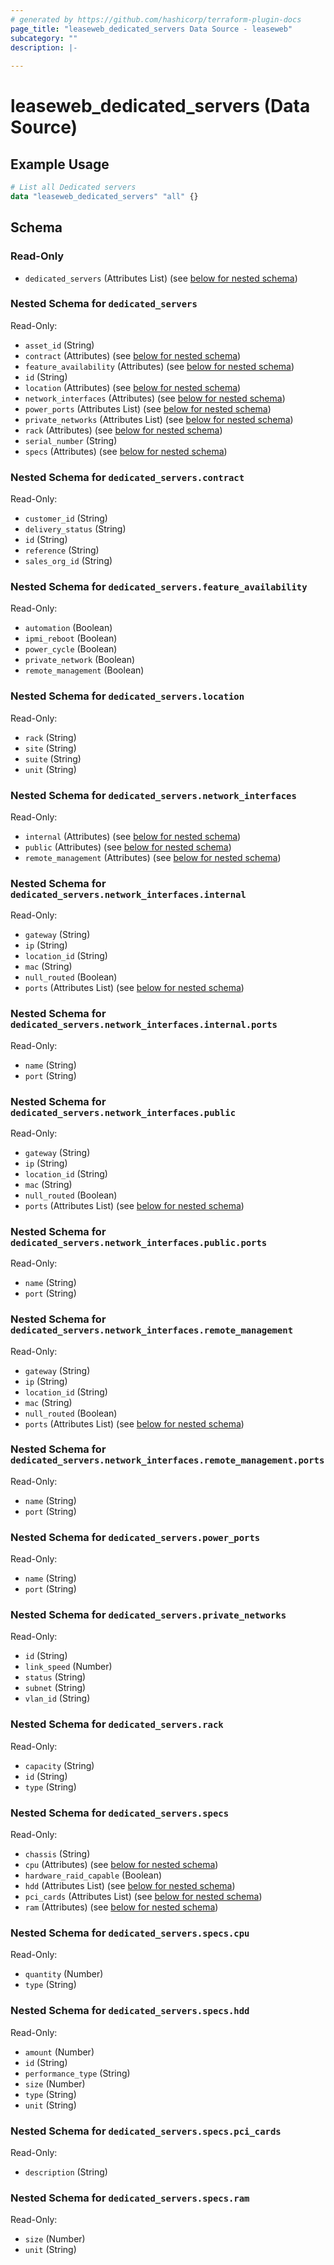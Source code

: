 ```yaml
---
# generated by https://github.com/hashicorp/terraform-plugin-docs
page_title: "leaseweb_dedicated_servers Data Source - leaseweb"
subcategory: ""
description: |-
  
---
```


# leaseweb_dedicated_servers (Data Source)



## Example Usage

```terraform
# List all Dedicated servers
data "leaseweb_dedicated_servers" "all" {}
```

<!-- schema generated by tfplugindocs -->
## Schema

### Read-Only

- `dedicated_servers` (Attributes List) (see [below for nested schema](#nestedatt--dedicated_servers))

<a id="nestedatt--dedicated_servers"></a>
### Nested Schema for `dedicated_servers`

Read-Only:

- `asset_id` (String)
- `contract` (Attributes) (see [below for nested schema](#nestedatt--dedicated_servers--contract))
- `feature_availability` (Attributes) (see [below for nested schema](#nestedatt--dedicated_servers--feature_availability))
- `id` (String)
- `location` (Attributes) (see [below for nested schema](#nestedatt--dedicated_servers--location))
- `network_interfaces` (Attributes) (see [below for nested schema](#nestedatt--dedicated_servers--network_interfaces))
- `power_ports` (Attributes List) (see [below for nested schema](#nestedatt--dedicated_servers--power_ports))
- `private_networks` (Attributes List) (see [below for nested schema](#nestedatt--dedicated_servers--private_networks))
- `rack` (Attributes) (see [below for nested schema](#nestedatt--dedicated_servers--rack))
- `serial_number` (String)
- `specs` (Attributes) (see [below for nested schema](#nestedatt--dedicated_servers--specs))

<a id="nestedatt--dedicated_servers--contract"></a>
### Nested Schema for `dedicated_servers.contract`

Read-Only:

- `customer_id` (String)
- `delivery_status` (String)
- `id` (String)
- `reference` (String)
- `sales_org_id` (String)


<a id="nestedatt--dedicated_servers--feature_availability"></a>
### Nested Schema for `dedicated_servers.feature_availability`

Read-Only:

- `automation` (Boolean)
- `ipmi_reboot` (Boolean)
- `power_cycle` (Boolean)
- `private_network` (Boolean)
- `remote_management` (Boolean)


<a id="nestedatt--dedicated_servers--location"></a>
### Nested Schema for `dedicated_servers.location`

Read-Only:

- `rack` (String)
- `site` (String)
- `suite` (String)
- `unit` (String)


<a id="nestedatt--dedicated_servers--network_interfaces"></a>
### Nested Schema for `dedicated_servers.network_interfaces`

Read-Only:

- `internal` (Attributes) (see [below for nested schema](#nestedatt--dedicated_servers--network_interfaces--internal))
- `public` (Attributes) (see [below for nested schema](#nestedatt--dedicated_servers--network_interfaces--public))
- `remote_management` (Attributes) (see [below for nested schema](#nestedatt--dedicated_servers--network_interfaces--remote_management))

<a id="nestedatt--dedicated_servers--network_interfaces--internal"></a>
### Nested Schema for `dedicated_servers.network_interfaces.internal`

Read-Only:

- `gateway` (String)
- `ip` (String)
- `location_id` (String)
- `mac` (String)
- `null_routed` (Boolean)
- `ports` (Attributes List) (see [below for nested schema](#nestedatt--dedicated_servers--network_interfaces--internal--ports))

<a id="nestedatt--dedicated_servers--network_interfaces--internal--ports"></a>
### Nested Schema for `dedicated_servers.network_interfaces.internal.ports`

Read-Only:

- `name` (String)
- `port` (String)



<a id="nestedatt--dedicated_servers--network_interfaces--public"></a>
### Nested Schema for `dedicated_servers.network_interfaces.public`

Read-Only:

- `gateway` (String)
- `ip` (String)
- `location_id` (String)
- `mac` (String)
- `null_routed` (Boolean)
- `ports` (Attributes List) (see [below for nested schema](#nestedatt--dedicated_servers--network_interfaces--public--ports))

<a id="nestedatt--dedicated_servers--network_interfaces--public--ports"></a>
### Nested Schema for `dedicated_servers.network_interfaces.public.ports`

Read-Only:

- `name` (String)
- `port` (String)



<a id="nestedatt--dedicated_servers--network_interfaces--remote_management"></a>
### Nested Schema for `dedicated_servers.network_interfaces.remote_management`

Read-Only:

- `gateway` (String)
- `ip` (String)
- `location_id` (String)
- `mac` (String)
- `null_routed` (Boolean)
- `ports` (Attributes List) (see [below for nested schema](#nestedatt--dedicated_servers--network_interfaces--remote_management--ports))

<a id="nestedatt--dedicated_servers--network_interfaces--remote_management--ports"></a>
### Nested Schema for `dedicated_servers.network_interfaces.remote_management.ports`

Read-Only:

- `name` (String)
- `port` (String)




<a id="nestedatt--dedicated_servers--power_ports"></a>
### Nested Schema for `dedicated_servers.power_ports`

Read-Only:

- `name` (String)
- `port` (String)


<a id="nestedatt--dedicated_servers--private_networks"></a>
### Nested Schema for `dedicated_servers.private_networks`

Read-Only:

- `id` (String)
- `link_speed` (Number)
- `status` (String)
- `subnet` (String)
- `vlan_id` (String)


<a id="nestedatt--dedicated_servers--rack"></a>
### Nested Schema for `dedicated_servers.rack`

Read-Only:

- `capacity` (String)
- `id` (String)
- `type` (String)


<a id="nestedatt--dedicated_servers--specs"></a>
### Nested Schema for `dedicated_servers.specs`

Read-Only:

- `chassis` (String)
- `cpu` (Attributes) (see [below for nested schema](#nestedatt--dedicated_servers--specs--cpu))
- `hardware_raid_capable` (Boolean)
- `hdd` (Attributes List) (see [below for nested schema](#nestedatt--dedicated_servers--specs--hdd))
- `pci_cards` (Attributes List) (see [below for nested schema](#nestedatt--dedicated_servers--specs--pci_cards))
- `ram` (Attributes) (see [below for nested schema](#nestedatt--dedicated_servers--specs--ram))

<a id="nestedatt--dedicated_servers--specs--cpu"></a>
### Nested Schema for `dedicated_servers.specs.cpu`

Read-Only:

- `quantity` (Number)
- `type` (String)


<a id="nestedatt--dedicated_servers--specs--hdd"></a>
### Nested Schema for `dedicated_servers.specs.hdd`

Read-Only:

- `amount` (Number)
- `id` (String)
- `performance_type` (String)
- `size` (Number)
- `type` (String)
- `unit` (String)


<a id="nestedatt--dedicated_servers--specs--pci_cards"></a>
### Nested Schema for `dedicated_servers.specs.pci_cards`

Read-Only:

- `description` (String)


<a id="nestedatt--dedicated_servers--specs--ram"></a>
### Nested Schema for `dedicated_servers.specs.ram`

Read-Only:

- `size` (Number)
- `unit` (String)

